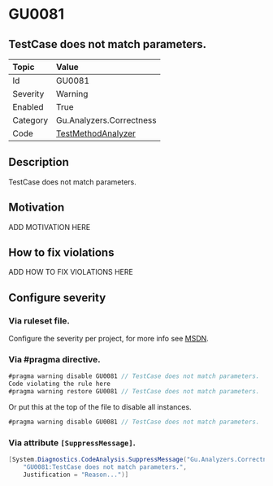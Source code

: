 # GU0081
## TestCase does not match parameters.

| Topic    | Value
| :--      | :--
| Id       | GU0081
| Severity | Warning
| Enabled  | True
| Category | Gu.Analyzers.Correctness
| Code     | [TestMethodAnalyzer](https://github.com/GuOrg/Gu.Analyzers/blob/master/Gu.Analyzers/Analyzers/TestMethodAnalyzer.cs)

## Description

TestCase does not match parameters.

## Motivation

ADD MOTIVATION HERE

## How to fix violations

ADD HOW TO FIX VIOLATIONS HERE

<!-- start generated config severity -->
## Configure severity

### Via ruleset file.

Configure the severity per project, for more info see [MSDN](https://msdn.microsoft.com/en-us/library/dd264949.aspx).

### Via #pragma directive.
```C#
#pragma warning disable GU0081 // TestCase does not match parameters.
Code violating the rule here
#pragma warning restore GU0081 // TestCase does not match parameters.
```

Or put this at the top of the file to disable all instances.
```C#
#pragma warning disable GU0081 // TestCase does not match parameters.
```

### Via attribute `[SuppressMessage]`.

```C#
[System.Diagnostics.CodeAnalysis.SuppressMessage("Gu.Analyzers.Correctness", 
    "GU0081:TestCase does not match parameters.", 
    Justification = "Reason...")]
```
<!-- end generated config severity -->